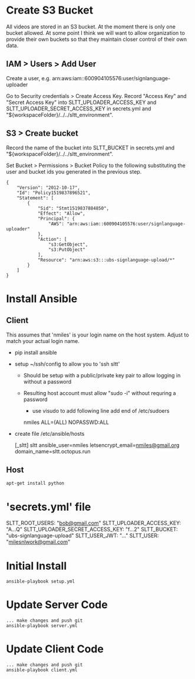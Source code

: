 # Create S3 Bucket

All videos are stored in an S3 bucket. At the moment there is only one bucket allowed.
At some point I think we will want to allow organization to provide their own buckets so that they
maintain closer control of their own data.

## IAM > Users > Add User

Create a user, e.g. arn:aws:iam::600904105576:user/signlanguage-uploader

Go to Security credentials > Create Access Key. 
Record "Access Key" and "Secret Access Key"
into SLTT_UPLOADER_ACCESS_KEY and SLTT_UPLOADER_SECRET_ACCESS_KEY 
in secrets.yml and "${workspaceFolder}/../../sltt_environment".

## S3 > Create bucket

Record the name of the bucket into SLTT_BUCKET 
in secrets.yml and "${workspaceFolder}/../../sltt_environment".

Set Bucket > Permissions > Bucket Policy to the following substituting the user and
bucket ids you generated in the previous step.

    {
        "Version": "2012-10-17",
        "Id": "Policy1519837896521",
        "Statement": [
            {
                "Sid": "Stmt1519837884850",
                "Effect": "Allow",
                "Principal": {
                    "AWS": "arn:aws:iam::600904105576:user/signlanguage-uploader"    
                },
                "Action": [
                    "s3:GetObject",
                    "s3:PutObject"
                ],
                "Resource": "arn:aws:s3:::ubs-signlanguage-upload/*"
            }
        ]
    }

# Install Ansible

## Client

This assumes that 'nmiles' is your login name on the host system. Adjust to match your actual login name.

* pip install ansible
* setup ~/ssh/config to allow you to 'ssh sltt'
  * Should be setup with a public/private key pair to allow logging in without a password
  * Resulting host account must allow "sudo -i" without requring a password
    * use visudo to add following line add end of /etc/sudoers

    nmiles ALL=(ALL) NOPASSWD:ALL

* create file /etc/ansible/hosts

    [_sltt]
    sltt ansible_user=nmiles letsencrypt_email=nmiles@gmail.org domain_name=sltt.octopus.run

## Host

    apt-get install python

# 'secrets.yml' file

SLTT_ROOT_USERS: "bob@gmail.com"
SLTT_UPLOADER_ACCESS_KEY: "A...Q"
SLTT_UPLOADER_SECRET_ACCESS_KEY: "f...2"
SLTT_BUCKET: "ubs-signlanguage-upload"
SLTT_USER_JWT: "..."
SLTT_USER: "milesnlwork@gmail.com"

# Initial Install

    ansible-playbook setup.yml

# Update Server Code

    ... make changes and push git
    ansible-playbook server.yml

# Update Client Code

    ... make changes and push git
    ansible-playbook client.yml